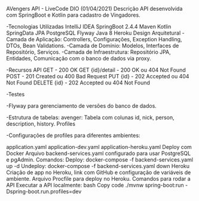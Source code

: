 AVengers API - LiveCode DIO (01/04/2021)
Descrição
API desenvolvida com SpringBoot e Kotlin para cadastro de Vingadores.

-Tecnologias Utilizadas
  IntelliJ IDEA
  SpringBoot 2.4.4
  Maven
  Kotlin
  SpringData JPA
  PostgreSQL
  Flyway
  Java 8
  Heroku
  Design Arquitetural
-Camada de Aplicação: Controllers, Configurações, Exception Handling, DTOs, Bean Validations.
-Camada de Domínio: Modelos, Interfaces de Repositório, Serviços.
-Camada de Infraestrutura: Repositório JPA, Entidades, Comunicação com o banco de dados via proxy.

-Recursos API
  GET - 200 OK
  GET {id}/detail - 200 OK ou 404 Not Found
  POST - 201 Created ou 400 Bad Request
  PUT {id} - 202 Accepted ou 404 Not Found
  DELETE {id} - 202 Accepted ou 404 Not Found

-Testes

-Flyway para gerenciamento de versões do banco de dados.

-Estrutura de tabelas:
  avenger: Tabela com colunas id, nick, person, description, history.
  Profiles

-Configurações de profiles para diferentes ambientes:

application.yaml
application-dev.yaml
application-heroku.yaml
Deploy com Docker
Arquivo backend-services.yaml configurado para usar PostgreSQL e pgAdmin.
Comandos:
Deploy: docker-compose -f backend-services.yaml up -d
Undeploy: docker-compose -f backend-services.yaml down
Heroku
Criação de app no Heroku, link com GitHub e configuração de variáveis de ambiente.
Arquivo Procfile para deploy no Heroku.
Comandos para rodar a API
Executar a API localmente:
bash
Copy code
./mvnw spring-boot:run -Dspring-boot.run.profiles=dev
